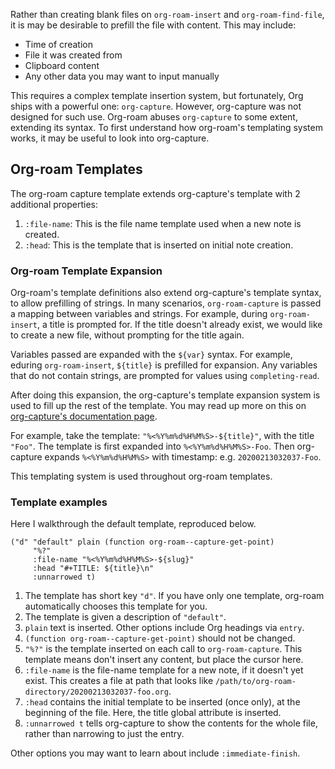 Rather than creating blank files on `org-roam-insert` and
`org-roam-find-file`, it is may be desirable to prefill the file with
content. This may include:

- Time of creation
- File it was created from
- Clipboard content
- Any other data you may want to input manually

This requires a complex template insertion system, but fortunately,
Org ships with a powerful one: `org-capture`. However, org-capture was
not designed for such use. Org-roam abuses `org-capture` to some
extent, extending its syntax. To first understand how org-roam's
templating system works, it may be useful to look into org-capture.

## Org-roam Templates

The org-roam capture template extends org-capture's template with 2
additional properties:

1. `:file-name`: This is the file name template used when a new note
   is created.
2. `:head`: This is the template that is inserted on initial note
   creation. 

### Org-roam Template Expansion

Org-roam's template definitions also extend org-capture's template
syntax, to allow prefilling of strings. In many scenarios,
`org-roam-capture` is passed a mapping between variables and strings.
For example, during `org-roam-insert`, a title is prompted for. If the
title doesn't already exist, we would like to create a new file,
without prompting for the title again.

Variables passed are expanded with the `${var}` syntax. For example,
eduring `org-roam-insert`, `${title}` is prefilled for expansion. Any
variables that do not contain strings, are prompted for values using
`completing-read`.

After doing this expansion, the org-capture's template expansion
system is used to fill up the rest of the template. You may read up
more on this on [org-capture's documentation
page](https://orgmode.org/manual/Template-expansion.html#Template-expansion).

For example, take the template: `"%<%Y%m%d%H%M%S>-${title}"`, with the title
`"Foo"`. The template is first expanded into `%<%Y%m%d%H%M%S>-Foo`. Then
org-capture expands `%<%Y%m%d%H%M%S>` with timestamp: e.g.
`20200213032037-Foo`.

This templating system is used throughout org-roam templates.

### Template examples

Here I walkthrough the default template, reproduced below.

```
("d" "default" plain (function org-roam--capture-get-point)
     "%?"
     :file-name "%<%Y%m%d%H%M%S>-${slug}"
     :head "#+TITLE: ${title}\n"
     :unnarrowed t)
```

1. The template has short key `"d"`. If you have only one template,
   org-roam automatically chooses this template for you.
2. The template is given a description of `"default"`.
3. `plain` text is inserted. Other options include Org headings via
   `entry`.
4. `(function org-roam--capture-get-point)` should not be changed.
5. `"%?"` is the template inserted on each call to `org-roam-capture`.
   This template means don't insert any content, but place the cursor
   here.
6. `:file-name` is the file-name template for a new note, if it
doesn't yet exist. This creates a file at path that looks like
   `/path/to/org-roam-directory/20200213032037-foo.org`.
7. `:head` contains the initial template to be inserted (once only),
   at the beginning of the file. Here, the title global attribute is
   inserted.
8. `:unnarrowed t` tells org-capture to show the contents for the
   whole file, rather than narrowing to just the entry.

Other options you may want to learn about include `:immediate-finish`.

